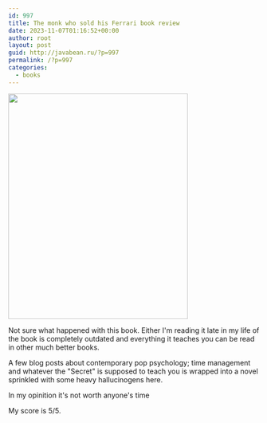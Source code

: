```yaml
---
id: 997
title: The monk who sold his Ferrari book review
date: 2023-11-07T01:16:52+00:00
author: root
layout: post
guid: http://javabean.ru/?p=997
permalink: /?p=997
categories:
  - books
---
```



<img class="alignleft" width="360" height="452" src="https://i.ebayimg.com/images/g/XjYAAOSw6NVhpJjv/s-l1600.jpg"/>
<p>Not sure what happened with this book. Either I'm reading it late in my life of the book is completely outdated and everything it teaches you can be read in other much better books.</p>

<p>A few blog posts about contemporary pop psychology; time management and whatever the "Secret" is supposed to teach you is wrapped into a novel sprinkled with some heavy hallucinogens here. </p>

<p>In my opinition it's not worth anyone's time </p>
<p> My score is 5/5. </p>


